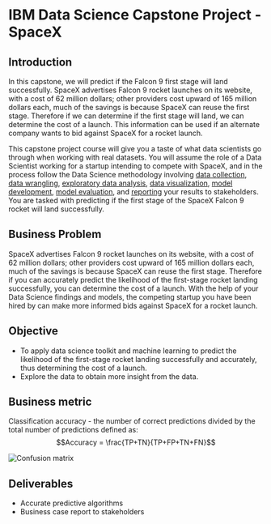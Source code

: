 # IBM Data Science Capstone Project - SpaceX

## Introduction

In this capstone, we will predict if the Falcon 9 first stage will land successfully. SpaceX advertises Falcon 9 rocket launches on its website, with a cost of 62 million dollars; other providers cost upward of 165 million dollars each, much of the savings is because SpaceX can reuse the first stage. Therefore if we can determine if the first stage will land, we can determine the cost of a launch. This information can be used if an alternate company wants to bid against SpaceX for a rocket launch. 

This capstone project course will give you a taste of what data scientists go through when working with real datasets. You will assume the role of a Data Scientist working for a startup intending to compete with SpaceX, and in the process follow the Data Science methodology involving [data collection](https://github.com/chuksoo/IBM-Data-Science-Capstone-SpaceX/blob/main/Data%20Collection%20API.ipynb), [data wrangling](https://github.com/chuksoo/IBM-Data-Science-Capstone-SpaceX/blob/main/Data%20Wrangling.ipynb), [exploratory data analysis](https://github.com/chuksoo/IBM-Data-Science-Capstone-SpaceX/blob/main/EDA%20with%20SQL.ipynb), [data visualization](https://github.com/chuksoo/IBM-Data-Science-Capstone-SpaceX/blob/main/EDA%20with%20Data%20Visualization.ipynb), [model development](https://github.com/chuksoo/IBM-Data-Science-Capstone-SpaceX/blob/main/Machine%20Learning%20Prediction.ipynb), [model evaluation](https://github.com/chuksoo/IBM-Data-Science-Capstone-SpaceX/blob/main/Machine%20Learning%20Prediction.ipynb), and [reporting](https://github.com/chuksoo/IBM-Data-Science-Capstone-SpaceX/blob/main/Winning%20Space%20Race%20with%20Data%20Science.pdf) your results to stakeholders. You are tasked with predicting if the first stage of the SpaceX Falcon 9 rocket will land successfully. 

## Business Problem
SpaceX advertises Falcon 9 rocket launches on its website, with a cost of 62 million dollars; other providers cost upward of 165 million dollars each, much of the savings is because SpaceX can reuse the first stage. Therefore if you can accurately predict the likelihood of the first-stage rocket landing successfully, you can determine the cost of a launch. With the help of your Data Science findings and models, the competing startup you have been hired by can make more informed bids against SpaceX for a rocket launch. 

## Objective
- To apply data science toolkit and machine learning to predict the likelihood of the first-stage rocket landing successfully and accurately, thus determining the cost of a launch.
- Explore the data to obtain more insight from the data.

## Business metric
Classification accuracy - the number of correct predictions divided by the total number of predictions defined as:
$$Accuracy = \frac{TP+TN}{TP+FP+TN+FN}$$

![Confusion matrix](https://github.com/chuksoo/IBM-Data-Science-Capstone-SpaceX/blob/main/Plots/Confusion%20matrix.PNG)

## Deliverables
- Accurate predictive algorithms
- Business case report to stakeholders
